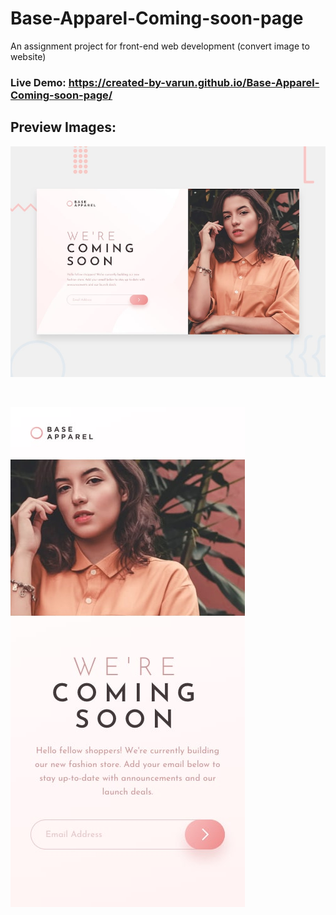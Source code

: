 # Base-Apparel-Coming-soon-page
An assignment project for front-end web development (convert image to website)

### Live Demo: https://created-by-varun.github.io/Base-Apparel-Coming-soon-page/

## Preview Images:

![](img/preview/desktop-preview.jpg)

<br>

![](img/preview/mobile-design.jpg)
